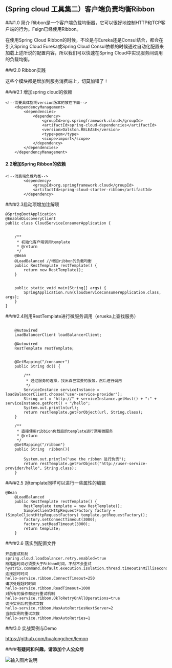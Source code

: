 ## (Spring cloud 工具集二）客户端负责均衡Ribbon

###1.0 简介
Ribbon是一个客户端负载均衡器，它可以很好地控制HTTP和TCP客户端的行为。Feign已经使用Ribbon。

在使用Spring Cloud Ribbon的时候，不论是与Eureka还是Consul结合，都会在引入Spring Cloud Eureka或Spring Cloud Consul依赖的时候通过自动化配置来加载上述所说的配置内容，所以我们可以快速在Spring Cloud中实现服务间调用的负载均衡。

###2.0 Ribbon实践

这些个模块都是增加到服务消费端上，切莫加错了！

####2.1 增加spring cloud的依赖

```
<!--需要具体指明version版本的放在下面-->
	<dependencyManagement>
		<dependencies>
			<dependency>
				<groupId>org.springframework.cloud</groupId>
				<artifactId>spring-cloud-dependencies</artifactId>
				<version>Dalston.RELEASE</version>
				<type>pom</type>
				<scope>import</scope>
			</dependency>
		</dependencies>
	</dependencyManagement>
```
#### 2.2增加Spring Ribbon的依赖

```
<!--消费端负载均衡-->
		<dependency>
			<groupId>org.springframework.cloud</groupId>
			<artifactId>spring-cloud-starter-ribbon</artifactId>
		</dependency>
``` 

####2.3启动项增加注解项

```
@SpringBootApplication
@EnableDiscoveryClient
public class CloudServiceConsumerApplication {


	/**
	 * 初始化客户端调用template
	 * @return
	 */
	@Bean
	@LoadBalanced //增加ribbon的负载均衡
	public RestTemplate restTemplate() {
		return new RestTemplate();
	}


	public static void main(String[] args) {
		SpringApplication.run(CloudServiceConsumerApplication.class, args);
	}
}

```

####2.4利用RestTemplate进行微服务调用（erueka上查找服务）

```

    @Autowired
    LoadBalancerClient loadBalancerClient;

    @Autowired
    RestTemplate restTemplate;


    @GetMapping("/consumer")
    public String dc() {

        /**
         * 通过服务的选择，找出自己需要的服务，然后进行调用
         */
        ServiceInstance serviceInstance = loadBalancerClient.choose("user-service-provider");
        String url = "http://" + serviceInstance.getHost() + ":" + serviceInstance.getPort() + "/hello";
        System.out.println(url);
        return restTemplate.getForObject(url, String.class);
    }
    
    /**
     * 直接使用ribbion负载后的template进行调用微服务
     * @return
     */
    @GetMapping("/ribbon")
    public String  ribbon(){

        System.out.println("use the ribbon 进行负责");
        return restTemplate.getForObject("http://user-service-provider/hello", String.class);
    }

```

####2.5 对template同样可以进行一些属性的编辑

```
@Bean
    @LoadBalanced
    public RestTemplate restTemplate() {
        RestTemplate template = new RestTemplate();
        SimpleClientHttpRequestFactory factory = (SimpleClientHttpRequestFactory) template.getRequestFactory();
        factory.setConnectTimeout(3000);
        factory.setReadTimeout(3000);
        return template;
    }
```

####2.6 落实到配置文件
```
开启重试机制
spring.cloud.loadbalancer.retry.enabled=true
断路器时间必须要大于Ribbon时间，不然不会重试
hystrix.command.default.execution.isolation.thread.timeoutInMilliseconds=10000
连接超时时间
hello-service.ribbon.ConnectTimeout=250
请求处理超时时间
hello-service.ribbon.ReadTimeout=1000
对所有的操作都进行重试机制
hello-service.ribbon.OkToRetryOnAllOperations=true
切换实例后的重试次数
hello-service.ribbon.MaxAutoRetriesNextServer=2
当前实例的重试次数
hello-service.ribbon.MaxAutoRetries=1
```

###3.0 实战案例与Demo

https://github.com/hualongchen/lemon

####**有疑问和兴趣，请添加个人公众号**

![输入图片说明](http://7xordd.com1.z0.glb.clouddn.com/qrcode_for_gh_363af0fc9423_430.jpg "在这里输入图片标题")